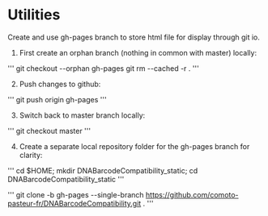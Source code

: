 Utilities
===========

Create and use gh-pages branch to store html file for display through git io.

1. First create an orphan branch (nothing in common with master) locally:

'''
git checkout --orphan gh-pages
git rm --cached -r .
'''

2. Push changes to github:

'''
git push origin gh-pages
'''


3. Switch back to master branch locally:

'''
git checkout master
'''

4. Create a separate local repository folder for the gh-pages branch for clarity:

'''
cd $HOME; mkdir DNABarcodeCompatibility_static; cd DNABarcodeCompatibility_static
'''

'''
git clone -b gh-pages --single-branch https://github.com/comoto-pasteur-fr/DNABarcodeCompatibility.git .
'''